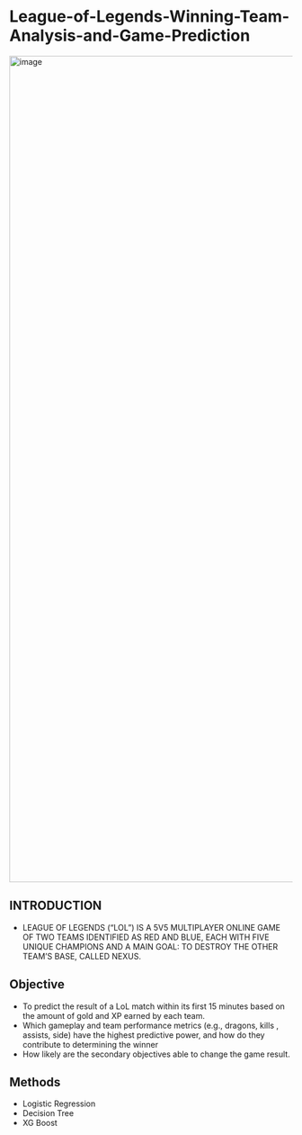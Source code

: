 # League-of-Legends-Winning-Team-Analysis-and-Game-Prediction

<img width="1469" alt="image" src="https://github.com/venkatesh-vuyyala/League-of-Legends-Winning-Team-Analysis-and-Game-Prediction/assets/126367292/51023629-fb1f-471b-90b8-f17140c11e49">

## INTRODUCTION
- LEAGUE OF LEGENDS (“LOL”) IS A 5V5 MULTIPLAYER ONLINE GAME OF TWO TEAMS IDENTIFIED AS RED AND BLUE, EACH WITH FIVE UNIQUE CHAMPIONS AND A MAIN GOAL: TO DESTROY THE OTHER TEAM’S BASE, CALLED NEXUS.
  
## Objective

- To predict the result of a LoL match within its first 15 minutes based on the amount of gold and XP earned by each team.
- Which gameplay and team performance metrics (e.g., dragons, kills , assists, side) have the highest predictive power, and how do they contribute to determining the winner
- How likely are the secondary objectives able to change the game result.
  
## Methods

- Logistic Regression
- Decision Tree
- XG Boost
